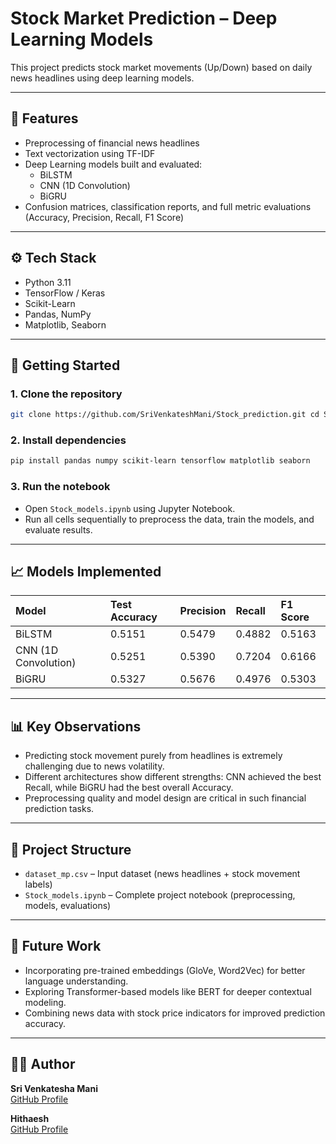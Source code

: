 # Stock Market Prediction – Deep Learning Models

This project predicts stock market movements (Up/Down) based on daily news headlines using deep learning models.

---

## 🔧 Features

- Preprocessing of financial news headlines
- Text vectorization using TF-IDF
- Deep Learning models built and evaluated:
  - BiLSTM
  - CNN (1D Convolution)
  - BiGRU
- Confusion matrices, classification reports, and full metric evaluations (Accuracy, Precision, Recall, F1 Score)

---

## ⚙️ Tech Stack

- Python 3.11
- TensorFlow / Keras
- Scikit-Learn
- Pandas, NumPy
- Matplotlib, Seaborn

---

## 🚀 Getting Started

### 1. Clone the repository

```bash
git clone https://github.com/SriVenkateshMani/Stock_prediction.git cd Stock_prediction
```


### 2. Install dependencies

```bash
pip install pandas numpy scikit-learn tensorflow matplotlib seaborn
```


### 3. Run the notebook

- Open `Stock_models.ipynb` using Jupyter Notebook.
- Run all cells sequentially to preprocess the data, train the models, and evaluate results.

---

## 📈 Models Implemented

| Model | Test Accuracy | Precision | Recall | F1 Score |
|:------|:--------------|:----------|:-------|:---------|
| BiLSTM | 0.5151 | 0.5479 | 0.4882 | 0.5163 |
| CNN (1D Convolution) | 0.5251 | 0.5390 | 0.7204 | 0.6166 |
| BiGRU | 0.5327 | 0.5676 | 0.4976 | 0.5303 |

---

## 📊 Key Observations

- Predicting stock movement purely from headlines is extremely challenging due to news volatility.
- Different architectures show different strengths: CNN achieved the best Recall, while BiGRU had the best overall Accuracy.
- Preprocessing quality and model design are critical in such financial prediction tasks.

---

## 📁 Project Structure

- `dataset_mp.csv` – Input dataset (news headlines + stock movement labels)
- `Stock_models.ipynb` – Complete project notebook (preprocessing, models, evaluations)

---

## 🌟 Future Work

- Incorporating pre-trained embeddings (GloVe, Word2Vec) for better language understanding.
- Exploring Transformer-based models like BERT for deeper contextual modeling.
- Combining news data with stock price indicators for improved prediction accuracy.

---

## 👨‍💻 Author

**Sri Venkatesha Mani**  
[GitHub Profile](https://github.com/SriVenkateshMani)

**Hithaesh**  
[GitHub Profile](https://github.com/Hithaesh)


